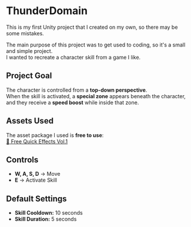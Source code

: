 # ThunderDomain 

This is my first Unity project that I created on my own, so there may be some mistakes.  

The main purpose of this project was to get used to coding, so it's a small and simple project.  
I wanted to recreate a character skill from a game I like.  

##  Project Goal  
The character is controlled from a **top-down perspective**.  
When the skill is activated, a **special zone** appears beneath the character, and they receive a **speed boost** while inside that zone.  

##  Assets Used  
The asset package I used is **free to use**:  
[🔗 Free Quick Effects Vol.1](https://assetstore.unity.com/packages/vfx/particles/free-quick-effects-vol-1-304424)  

##  Controls  
- **W, A, S, D** → Move  
- **E** → Activate Skill  

##  Default Settings  
- **Skill Cooldown:** 10 seconds  
- **Skill Duration:** 5 seconds  